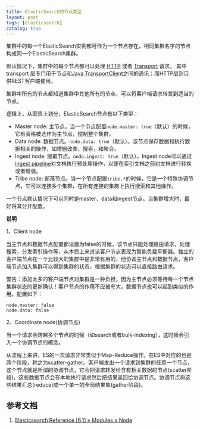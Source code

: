 ```yaml
---
title: ElasticSearch的节点类型
layout: post
tags: [elasticsearch]
catalog: true
---
```



集群中的每一个ElasticSearch实例都可作为一个节点存在，相同集群名字的节点构成同一个ElasticSearch集群。

默认情况下，集群中的每个节点都可以处理 [HTTP](https://www.elastic.co/guide/en/elasticsearch/reference/current/modules-http.html) 或者 [Transport](https://www.elastic.co/guide/en/elasticsearch/reference/current/modules-transport.html) 请求。 其中 transport 层专门用于节点和[Java TransportClient](https://www.elastic.co/guide/en/elasticsearch/client/java-api/6.1/transport-client.html)之间的通讯；而HTTP层则只供REST客户端使用。

集群中所有的节点都知道集群中其他所有的节点，可以将客户端请求转发到适当的节点。

逻辑上，从职责上划分，ElasticSearch节点有以下类型：

* Master node: 主节点。当一个节点配置`node.master: true`（默认）的时候，它有资格被选作为主节点，控制整个集群。
* Data node: 数据节点。`node.data: true`（默认）。该节点保存数据和执行数据相关的操作，如增删改查，搜索，和聚合。
* Ingest node: 提取节点。`node.ingest: true`（默认）。Ingest node可以通过[ingest pipeline](https://www.elastic.co/guide/en/elasticsearch/reference/current/pipeline.html)对文档执行预处理操作，以便在索引文档之前对文档进行转换或者增强。
* Tribe node: 部落节点。当一个节点配置`tribe.*`的时候，它是一个特殊协调节点，它可以连接多个集群，在所有连接的集群上执行搜索和其他操作。

一个节点默认情况下可以同时是master、data和ingest节点。当集群增大时，最好将其分开配置。

**说明** 

1、Client node

当主节点和数据节点配置都设置为false的时候，该节点只能处理路由请求，处理搜索，分发索引操作等，从本质上来说该客户节点表现为智能负载平衡器。独立的客户端节点在一个比较大的集群中是非常有用的，他协调主节点和数据节点，客户端节点加入集群可以得到集群的状态，根据集群的状态可以直接路由请求。 

警告：添加太多的客户端节点对集群是一种负担，因为主节点必须等待每一个节点集群状态的更新确认！客户节点的作用不应被夸大，数据节点也可以起到类似的作用。配置如下：

```
node.master: false 
node.data: false
```

2、Coordinate node(协调节点)

当一个请求会跨越多个节点的时候（如search或者bulk-indexing），这时候会引入一个协调节点的概念。

从流程上来讲，ES的一次请求非常类似于Map-Reduce操作。在ES中对应的也是两个阶段，称之为scatter-gather。客户端发出一个请求到集群的任意一个节点，这个节点就是所谓的协调节点，它会把请求转发给含有相关数据的节点(scatter阶段)，这些数据节点会在本地执行请求然后把结果返回给协调节点。协调节点将这些结果汇总(reduce)成一个单一的全局结果集(gather阶段)。


参考文档
-------

1. [Elasticsearch Reference [6.1] » Modules » Node](https://www.elastic.co/guide/en/elasticsearch/reference/current/modules-node.html)